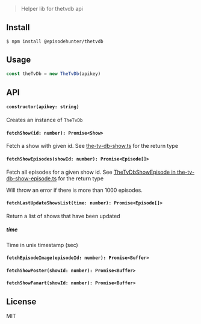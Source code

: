 > Helper lib for thetvdb api

## Install

```
$ npm install @episodehunter/thetvdb
```

## Usage

```js
const theTvDb = new TheTvDb(apikey)
```

## API

#### `constructor(apikey: string)`

Creates an instance of `TheTvDb`

#### `fetchShow(id: number): Promise<Show>`

Fetch a show with given id. See [the-tv-db-show.ts](src/types/the-tv-db-show.ts) for the return type

#### `fetchShowEpisodes(showId: number): Promise<Episode[]>`

Fetch all episodes for a given show id. See [TheTvDbShowEpisode in the-tv-db-show-episode.ts](src/types/the-tv-db-show-episode.ts) for the return type

Will throw an error if there is more than 1000 episodes.

#### `fetchLastUpdateShowsList(time: number): Promise<Episode[]>`

Return a list of shows that have been updated

##### time

Time in unix timestamp (sec)

#### `fetchEpisodeImage(episodeId: number): Promise<Buffer>`

#### `fetchShowPoster(showId: number): Promise<Buffer>`

#### `fetchShowFanart(showId: number): Promise<Buffer>`

## License

MIT
